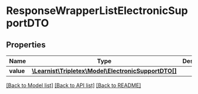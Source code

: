 # ResponseWrapperListElectronicSupportDTO

## Properties
Name | Type | Description | Notes
------------ | ------------- | ------------- | -------------
**value** | [**\Learnist\Tripletex\Model\ElectronicSupportDTO[]**](ElectronicSupportDTO.md) |  | [optional] 

[[Back to Model list]](../../README.md#documentation-for-models) [[Back to API list]](../../README.md#documentation-for-api-endpoints) [[Back to README]](../../README.md)

